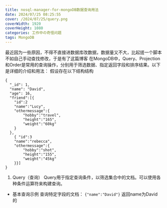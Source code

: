 ```yaml
---
title: nosql-manager-for-mongoDB数据查询用法
date: 2024/07/25 08:25:55
cover: /2024/07/25/query.png
coverWidth: 1920
coverHeight: 1080
categories: 工作中の奇怪问题
tags: MongoDB
---
```

最近因为一些原因，不得不直接进数据库改数据，数据量又不大，比起搓一个脚本不如自己手动查找修改，于是有了这篇博客
在MongoDB中，Query、Projection和Order是常用的查询操作，分别用于筛选数据、指定返回字段和排序结果。以下是详细的介绍和用法：
假设存在以下结构结构
```
{
  "_id": 1,
  "name": "David",
  "age": 16,
  "friend":[{
    "id":2
    "name":"Lucy",
    "othermessage":{
        "hobby":"travel",
        "height":"165",
        "weight":"60kg"
    }
  },
    { "id":3
    "name":"rebecca",
    "othermessage":{
        "hobby":"shot",
        "height":"155",
        "weight":"45kg"
    }}]
}
```
1. Query（查询）
Query用于指定查询条件，以筛选集合中的文档。可以使用各种条件运算符来构建查询。
-  基本查询示例
查询特定字段的文档：
```{"name":"David"}```
返回name为David的
